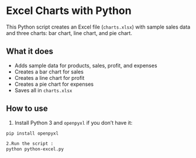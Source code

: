 # Excel Charts with Python

This Python script creates an Excel file (`charts.xlsx`) with sample sales data and three charts: bar chart, line chart, and pie chart.

## What it does

- Adds sample data for products, sales, profit, and expenses  
- Creates a bar chart for sales  
- Creates a line chart for profit  
- Creates a pie chart for expenses  
- Saves all in `charts.xlsx`

## How to use

1. Install Python 3 and `openpyxl` if you don’t have it:

```bash
pip install openpyxl

2.Run the script :
python python-excel.py
